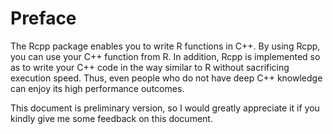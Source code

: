 # Preface

The Rcpp package enables you to write R functions in C++. By using Rcpp, you can use your C++ function from R. In addition, Rcpp is implemented so as to write your C++ code in the way similar to R without sacrificing execution speed. Thus, even people who do not have deep C++ knowledge can enjoy its high performance outcomes.

This document is preliminary version, so I would greatly appreciate it if you kindly give me some feedback on this document.
